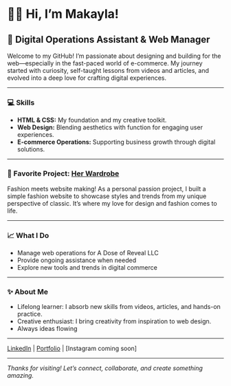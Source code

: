# 👋🏾 Hi, I’m Makayla! 

## 🚀 Digital Operations Assistant & Web Manager  
Welcome to my GitHub! I’m passionate about designing and building for the web—especially in the fast-paced world of e-commerce. My journey started with curiosity, self-taught lessons from videos and articles, and evolved into a deep love for crafting digital experiences.

---

### 💻 Skills
- **HTML & CSS:** My foundation and my creative toolkit.
- **Web Design:** Blending aesthetics with function for engaging user experiences.
- **E-commerce Operations:** Supporting business growth through digital solutions.

---

### 🌟 Favorite Project: [Her Wardrobe](https://nicole-coder243.github.io/Her-Wardrobe-Site/)
Fashion meets website making! As a personal passion project, I built a simple fashion website to showcase styles and trends from my unique perspective of classic. It’s where my love for design and fashion comes to life.

---

### 📈 What I Do
- Manage web operations for A Dose of Reveal LLC
- Provide ongoing assistance when needed
- Explore new tools and trends in digital commerce

---

### ✨ About Me
- Lifelong learner: I absorb new skills from videos, articles, and hands-on practice.
- Creative enthusiast: I bring creativity from inspiration to web design.
- Always ideas flowing

---

[LinkedIn](https://www.linkedin.com/in/makayla-sanders-309921268/) | [Portfolio](https://nicole-coder243.github.io/portfoli-v2-website) | [Instagram coming soon]

---

_Thanks for visiting! Let’s connect, collaborate, and create something amazing._
